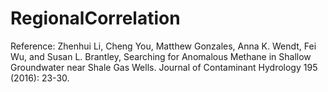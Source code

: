 # RegionalCorrelation
Reference:
Zhenhui Li, Cheng You, Matthew Gonzales, Anna K. Wendt, Fei Wu, and Susan L. Brantley, 
Searching for Anomalous Methane in Shallow Groundwater near Shale Gas Wells. Journal of Contaminant Hydrology 195 (2016): 23-30.
